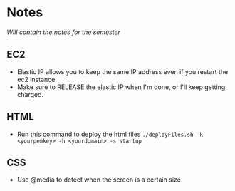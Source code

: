 # Notes
_Will contain the notes for the semester_

## EC2
- Elastic IP allows you to keep the same IP address even if you restart the ec2 instance
- Make sure to RELEASE the elastic IP when I'm done, or I'll keep getting charged.

## HTML
- Run this command to deploy the html files `./deployFiles.sh -k <yourpemkey> -h <yourdomain> -s startup`

## CSS
- Use @media to detect when the screen is a certain size